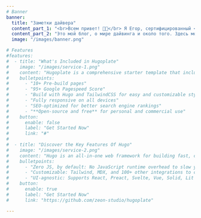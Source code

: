 ```yaml
---
# Banner
banner:
  title: "Заметки дайвера"
  content_part_1: "<br>Всем привет! 👋🏼</br> Я Егор, сертифицированный <b>PADI Divemaster</b> с 205 погружением в открытой воде 🤿 ."
  content_part_2: "Это мой блог, о мире дайвинга и около того. Здесь можно найти статьи о теории дайвинга и описания дайв сайтов, которые я посетил. А так же базу данных подводных существ которых я встретил за время погружений."
  image: "/images/banner.png"

# Features
#features:
#  - title: "What's Included in Hugoplate"
#    image: "/images/service-1.png"
#    content: "Hugoplate is a comprehensive starter template that includes everything you need to get started with your Hugo project. What's Included in Hugoplate"
#    bulletpoints:
#      - "10+ Pre-build pages"
#      - "95+ Google Pagespeed Score"
#      - "Build with Hugo and TailwindCSS for easy and customizable styling"
#      - "Fully responsive on all devices"
#      - "SEO-optimized for better search engine rankings"
#      - "**Open-source and free** for personal and commercial use"
#    button:
#      enable: false
#      label: "Get Started Now"
#      link: "#"
#
#  - title: "Discover the Key Features Of Hugo"
#    image: "/images/service-2.png"
#    content: "Hugo is an all-in-one web framework for building fast, content-focused websites. It offers a range of exciting features for developers and website creators. Some of the key features are:"
#    bulletpoints:
#      - "Zero JS, by default: No JavaScript runtime overhead to slow you down."
#      - "Customizable: Tailwind, MDX, and 100+ other integrations to choose from."
#      - "UI-agnostic: Supports React, Preact, Svelte, Vue, Solid, Lit and more."
#    button:
#      enable: true
#      label: "Get Started Now"
#      link: "https://github.com/zeon-studio/hugoplate"

---
```

